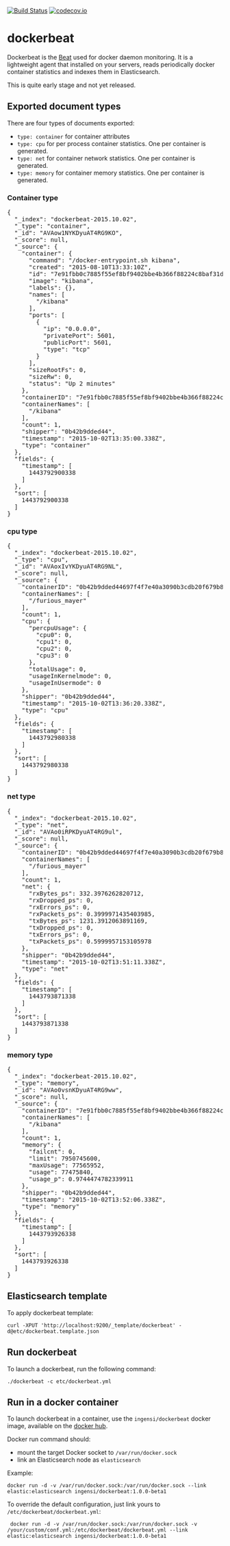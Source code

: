 [![Build Status](https://travis-ci.org/Ingensi/dockerbeat.svg?branch=develop)](https://travis-ci.org/Ingensi/dockerbeat)
[![codecov.io](http://codecov.io/github/Ingensi/dockerbeat/coverage.svg?branch=develop)](http://codecov.io/github/Ingensi/dockerbeat?branch=develop)

# dockerbeat

Dockerbeat is the [Beat](https://www.elastic.co/products/beats) used for
docker daemon monitoring. It is a lightweight agent that installed on your servers,
reads periodically docker container statistics and indexes them in
Elasticsearch.

This is quite early stage and not yet released.

## Exported document types

There are four types of documents exported:

- `type: container` for container attributes
- `type: cpu` for per process container statistics. One per container is generated.
- `type: net` for container network statistics. One per container is generated.
- `type: memory` for container memory statistics. One per container is generated.

### Container type

<pre>
{
  "_index": "dockerbeat-2015.10.02",
  "_type": "container",
  "_id": "AVAow1NYKDyuAT4RG9KO",
  "_score": null,
  "_source": {
    "container": {
      "command": "/docker-entrypoint.sh kibana",
      "created": "2015-08-10T13:33:10Z",
      "id": "7e91fbb0c7885f55ef8bf9402bbe4b366f88224c8baf31d36265061aa5ba2735",
      "image": "kibana",
      "labels": {},
      "names": [
        "/kibana"
      ],
      "ports": [
        {
          "ip": "0.0.0.0",
          "privatePort": 5601,
          "publicPort": 5601,
          "type": "tcp"
        }
      ],
      "sizeRootFs": 0,
      "sizeRw": 0,
      "status": "Up 2 minutes"
    },
    "containerID": "7e91fbb0c7885f55ef8bf9402bbe4b366f88224c8baf31d36265061aa5ba2735",
    "containerNames": [
      "/kibana"
    ],
    "count": 1,
    "shipper": "0b42b9dded44",
    "timestamp": "2015-10-02T13:35:00.338Z",
    "type": "container"
  },
  "fields": {
    "timestamp": [
      1443792900338
    ]
  },
  "sort": [
    1443792900338
  ]
}
</pre>

### cpu type

<pre>
{
  "_index": "dockerbeat-2015.10.02",
  "_type": "cpu",
  "_id": "AVAoxIvYKDyuAT4RG9NL",
  "_score": null,
  "_source": {
    "containerID": "0b42b9dded44697f4f7e40a3090b3cdb20f679b8718818b44cd20f215c0f14d2",
    "containerNames": [
      "/furious_mayer"
    ],
    "count": 1,
    "cpu": {
      "percpuUsage": {
        "cpu0": 0,
        "cpu1": 0,
        "cpu2": 0,
        "cpu3": 0
      },
      "totalUsage": 0,
      "usageInKernelmode": 0,
      "usageInUsermode": 0
    },
    "shipper": "0b42b9dded44",
    "timestamp": "2015-10-02T13:36:20.338Z",
    "type": "cpu"
  },
  "fields": {
    "timestamp": [
      1443792980338
    ]
  },
  "sort": [
    1443792980338
  ]
}
</pre>

### net type

<pre>
{
  "_index": "dockerbeat-2015.10.02",
  "_type": "net",
  "_id": "AVAo0iRPKDyuAT4RG9ul",
  "_score": null,
  "_source": {
    "containerID": "0b42b9dded44697f4f7e40a3090b3cdb20f679b8718818b44cd20f215c0f14d2",
    "containerNames": [
      "/furious_mayer"
    ],
    "count": 1,
    "net": {
      "rxBytes_ps": 332.3976262820712,
      "rxDropped_ps": 0,
      "rxErrors_ps": 0,
      "rxPackets_ps": 0.3999971435403985,
      "txBytes_ps": 1231.3912063891169,
      "txDropped_ps": 0,
      "txErrors_ps": 0,
      "txPackets_ps": 0.5999957153105978
    },
    "shipper": "0b42b9dded44",
    "timestamp": "2015-10-02T13:51:11.338Z",
    "type": "net"
  },
  "fields": {
    "timestamp": [
      1443793871338
    ]
  },
  "sort": [
    1443793871338
  ]
}
</pre>

### memory type

<pre>
{
  "_index": "dockerbeat-2015.10.02",
  "_type": "memory",
  "_id": "AVAo0vsnKDyuAT4RG9ww",
  "_score": null,
  "_source": {
    "containerID": "7e91fbb0c7885f55ef8bf9402bbe4b366f88224c8baf31d36265061aa5ba2735",
    "containerNames": [
      "/kibana"
    ],
    "count": 1,
    "memory": {
      "failcnt": 0,
      "limit": 7950745600,
      "maxUsage": 77565952,
      "usage": 77475840,
      "usage_p": 0.9744474782339911
    },
    "shipper": "0b42b9dded44",
    "timestamp": "2015-10-02T13:52:06.338Z",
    "type": "memory"
  },
  "fields": {
    "timestamp": [
      1443793926338
    ]
  },
  "sort": [
    1443793926338
  ]
}
</pre>

## Elasticsearch template

To apply dockerbeat template:

    curl -XPUT 'http://localhost:9200/_template/dockerbeat' -d@etc/dockerbeat.template.json
    
## Run dockerbeat

To launch a dockerbeat, run the following command:
 
```
./dockerbeat -c etc/dockerbeat.yml
```

## Run in a docker container

To launch dockerbeat in a container, use the `ingensi/dockerbeat` docker image, available on the [docker hub](https://hub.docker.com/r/ingensi/dockerbeat/).
 
 Docker run command should:
 
 * mount the target Docker socket to `/var/run/docker.sock`
 * link an Elasticsearch node as `elasticsearch`
 
 Example:

 ```
 docker run -d -v /var/run/docker.sock:/var/run/docker.sock --link elastic:elasticsearch ingensi/dockerbeat:1.0.0-beta1
 ```
 
 To override the default configuration, just link yours to `/etc/dockerbeat/dockerbeat.yml`:
 
 ```
  docker run -d -v /var/run/docker.sock:/var/run/docker.sock -v /your/custom/conf.yml:/etc/dockerbeat/dockerbeat.yml --link elastic:elasticsearch ingensi/dockerbeat:1.0.0-beta1
  ```